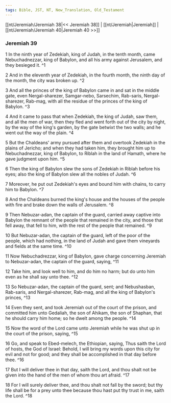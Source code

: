 ```yaml
---
tags: Bible, JST, NT, New_Translation, Old_Testament
---
```


[[nt/Jeremiah/Jeremiah 38|<< Jeremiah 38]] | [[nt/Jeremiah|Jeremiah]] | [[nt/Jeremiah/Jeremiah 40|Jeremiah 40 >>]]

### Jeremiah 39

1 In the ninth year of Zedekiah, king of Judah, in the tenth month, came Nebuchadnezzar, king of Babylon, and all his army against Jerusalem, and they besieged it.  ^1

2 And in the eleventh year of Zedekiah, in the fourth month, the ninth day of the month, the city was broken up.  ^2

3 And all the princes of the king of Babylon came in and sat in the middle gate, even Nergal-sharezer, Samgar-nebo, Sarsechim, Rab-saris, Nergal-sharezer, Rab-mag, with all the residue of the princes of the king of Babylon.  ^3

4 And it came to pass that when Zedekiah, the king of Judah, saw them, and all the men of war, then they fled and went forth out of the city by night, by the way of the king\'s garden, by the gate betwixt the two walls; and he went out the way of the plain.  ^4

5 But the Chaldeans\' army pursued after them and overtook Zedekiah in the plains of Jericho; and when they had taken him, they brought him up to Nebuchadnezzar, king of Babylon, to Riblah in the land of Hamath, where he gave judgment upon him.  ^5

6 Then the king of Babylon slew the sons of Zedekiah in Riblah before his eyes; also the king of Babylon slew all the nobles of Judah.  ^6

7 Moreover, he put out Zedekiah\'s eyes and bound him with chains, to carry him to Babylon.  ^7

8 And the Chaldeans burned the king\'s house and the houses of the people with fire and brake down the walls of Jerusalem.  ^8

9 Then Nebuzar-adan, the captain of the guard, carried away captive into Babylon the remnant of the people that remained in the city, and those that fell away, that fell to him, with the rest of the people that remained.  ^9

10 But Nebuzar-adan, the captain of the guard, left of the poor of the people, which had nothing, in the land of Judah and gave them vineyards and fields at the same time.  ^10

11 Now Nebuchadrezzar, king of Babylon, gave charge concerning Jeremiah to Nebuzar-adan, the captain of the guard, saying,  ^11

12 Take him, and look well to him, and do him no harm; but do unto him even as he shall say unto thee.  ^12

13 So Nebuzar-adan, the captain of the guard, sent; and Nebushasban, Rab-saris, and Nergal-sharezer, Rab-mag, and all the king of Babylon\'s princes,  ^13

14 Even they sent, and took Jeremiah out of the court of the prison, and committed him unto Gedaliah, the son of Ahikam, the son of Shaphan, that he should carry him home; so he dwelt among the people.  ^14

15 Now the word of the Lord came unto Jeremiah while he was shut up in the court of the prison, saying,  ^15

16 Go, and speak to Ebed-melech, the Ethiopian, saying, Thus saith the Lord of hosts, the God of Israel: Behold, I will bring my words upon this city for evil and not for good; and they shall be accomplished in that day before thee.  ^16

17 But I will deliver thee in that day, saith the Lord, and thou shalt not be given into the hand of the men of whom thou art afraid.  ^17

18 For I will surely deliver thee, and thou shalt not fall by the sword; but thy life shall be for a prey unto thee because thou hast put thy trust in me, saith the Lord.  ^18

 

